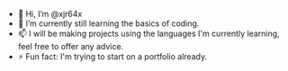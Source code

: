 - 👋 Hi, I’m @xjr64x
- 🌱 I’m currently still learning the basics of coding.
- 📫 I will be making projects using the languages I'm currently learning, feel free to offer any advice.
- ⚡ Fun fact: I'm trying to start on a portfolio already.
